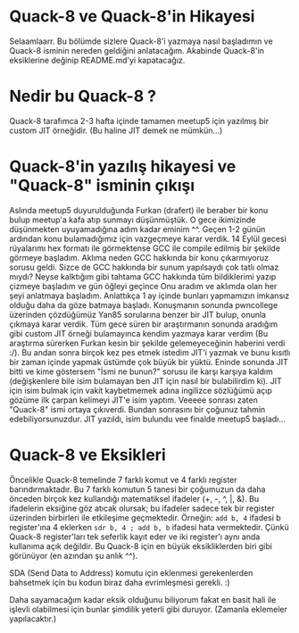 # Quack-8 ve Quack-8'in Hikayesi
Selaamlaarr. Bu bölümde sizlere Quack-8'i yazmaya nasıl başladımın ve Quack-8 isminin nereden geldiğini anlatacağım.
Akabinde Quack-8'in eksiklerine değinip README.md'yi kapatacağız.

# Nedir bu Quack-8 ?
Quack-8 tarafımca 2-3 hafta içinde tamamen meetup5 için yazılmış bir custom JIT örneğidir. (Bu haline JIT demek ne mümkün...)

# Quack-8'in yazılış hikayesi ve "Quack-8" isminin çıkışı
Aslında meetup5 duyurulduğunda Furkan (drafert) ile beraber bir konu bulup meetup'a kafa atıp sunmayı düşünmüştük.
O gece ikimizinde düşünmekten uyuyamadığına adım kadar eminim ^^. Geçen 1-2 günün ardından konu bulamadığımız için
vazgeçmeye karar verdik. 14 Eylül gecesi rüyalarımı hex formatı ile görmektense GCC ile compile edilmiş bir şekilde 
görmeye başladım. Aklıma neden GCC hakkında bir konu çıkarmıyoruz sorusu geldi. Sizce de GCC hakkında bir sunum yapılsaydı
çok tatlı olmaz mıydı? Neyse kalktığım gibi tahtama GCC hakkında tüm bildiklerimi yazıp çizmeye başladım ve gün öğleyi geçince
Onu aradım ve aklımda olan her şeyi anlatmaya başladım. Anlattıkça 1 ay içinde bunları yapmamızın imkansız olduğu daha da göze
batmaya başladı. Konuşmanın sonunda pwncollege üzerinden çözdüğümüz Yan85 sorularına benzer bir JIT bulup, onunla çıkmaya karar 
verdik. Tüm gece süren bir araştırmanın sonunda aradığım gibi custom JIT örneği bulamayınca kendim yazmaya karar verdim 
(Bu araştırma sürerken Furkan kesin bir şekilde gelemeyeceğinin haberini verdi :/). Bu andan sonra birçok kez pes etmek istedim
JIT'i yazmak ve bunu kısıtlı bir zaman içinde yapmak üstümde çok büyük bir yüktü. Eninde sonunda JIT bitti ve kime göstersem
"İsmi ne bunun?" sorusu ile karşı karşıya kaldım (değişkenlere bile isim bulamayan ben JIT için nasıl bir bulabilirdim ki).
JIT için isim bulmak için vakit kaybetmemek adına ingilizce sözlüğümü açıp gözüme ilk çarpan kelimeyi JIT'e isim yaptım.
Veeeee sonrası zaten "Quack-8" ismi ortaya çıkıverdi.
Bundan sonrasını bir çoğunuz tahmin edebiliyorsunuzdur. JIT yazıldı, isim bulundu vee finalde meetup5 başladı...

# Quack-8 ve Eksikleri
Öncelikle Quack-8 temelinde 7 farklı komut ve 4 farklı register barındırmaktadır.
Bu 7 farklı komutun 5 tanesi bir çoğumuzun da daha önceden birçok kez kullandığı 
matematiksel ifadeler (+, -, ^, |, &).
Bu ifadelerin eksiğine göz atıcak olursak; bu ifadeler sadece tek bir register üzerinden birbirleri ile etkileşime geçmektedir.
Örneğin: ```add b, 4``` ifadesi b register'ına 4 eklerken ```sdr b, 4 ; add b, b``` ifadesi hata vermektedir.
Çünkü Quack-8 register'ları tek seferlik kayıt eder ve iki register'ı aynı anda kullanıma açık değildir.
Bu Quack-8 için en büyük eksikliklerden biri gibi görünüyor (en azından şu anlık ^^).

SDA (Send Data to Address) komutu için eklenmesi gerekenlerden bahsetmek için bu kodun biraz daha evrimleşmesi gerekli. :)

Daha sayamacağım kadar eksik olduğunu biliyorum fakat en basit hali ile işlevli olabilmesi için bunlar şimdilik yeterli gibi duruyor.
(Zamanla eklemeler yapılacaktır.)

